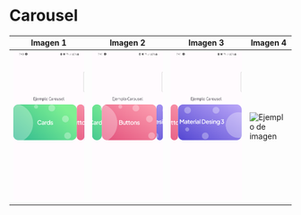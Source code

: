 # Carousel

| Imagen 1 | Imagen 2 | Imagen 3 | Imagen 4 |
| -------- | -------- | -------- | -------- |
| ![Ejemplo de imagen](./capturas/1.png) | ![Ejemplo de imagen](./capturas/2.png) | ![Ejemplo de imagen](./capturas/3.png) | ![Ejemplo de imagen](./capturas/4.jpg) |
